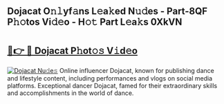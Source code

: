 ## Dojacat O𝚗𝚕yf𝚊ns L𝚎a𝚔ed N𝚞𝚍es - Part-8QF P𝚑𝚘tos Vi𝚍𝚎o - H𝚘𝚝 Part L𝚎a𝚔s 0XkVN

# <h2><a href="http://kfb2xf.oniu.top/?m=Dojacat">🔗👉 🔴 Dojacat P𝚑ot𝚘𝚜 V𝚒d𝚎o</a></h2>

[![Dojacat Nu𝚍e𝚜](https://i.imgur.com/0qMVB7G.gif)](http://kfb2xf.oniu.top/?m=Dojacat)
Online influencer Dojacat, known for publishing dance and lifestyle content, including performances and vlogs on social media platforms. Exceptional dancer Dojacat, famed for their extraordinary skills and accomplishments in the world of dance.  

